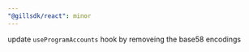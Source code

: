 ```yaml
---
"@gillsdk/react": minor
---
```


update `useProgramAccounts` hook by removeing the base58 encodings
